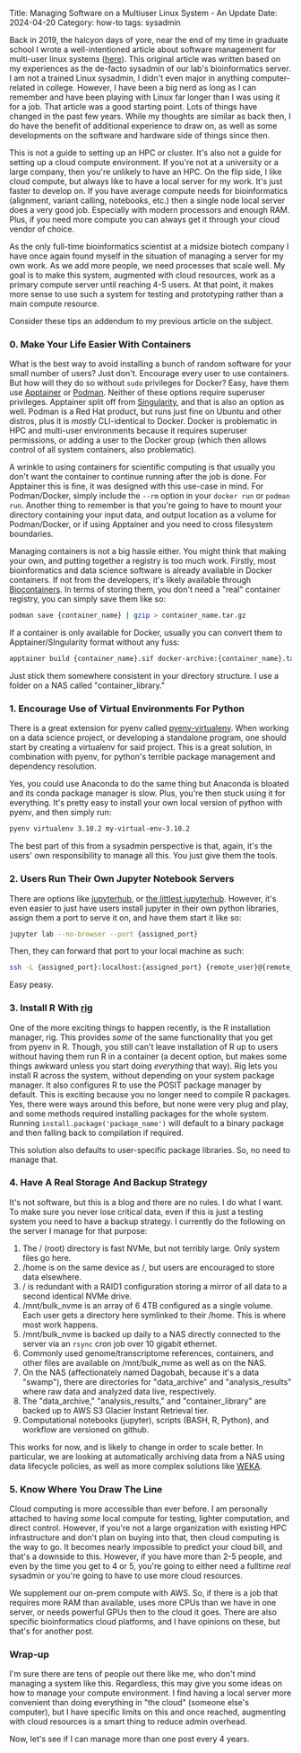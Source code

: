 Title: Managing Software on a Multiuser Linux System - An Update
Date: 2024-04-20
Category: how-to 
tags: sysadmin

Back in 2019, the halcyon days of yore, near the end of my time in graduate school I wrote a well-intentioned article
about software management for multi-user linux systems ([here](/articles/2019-06-25_managing-software-on-a-multiuser-linux-system.html)).
This original article was written based on my experiences as the de-facto sysadmin of our lab's bioinformatics server.
I am not a trained Linux sysadmin, I didn't even major in anything computer-related in college. However, I have been a
big nerd as long as I can remember and have been playing with Linux far longer than I was using it for a job. That
article was a good starting point. Lots of things have changed in the past few years. While my thoughts are similar as
back then, I do have the benefit of additional experience to draw on, as well as some developments on the software and
hardware side of things since then.

This is not a guide to setting up an HPC or cluster. It's also not a guide for setting up a cloud compute environment.
If you're not at a university or a large company, then you're unlikely to have an HPC. On the flip side, I like cloud
compute, but always like to have a local server for my work. It's just faster to develop on. If you have average compute
needs for bioinformatics (alignment, variant calling, notebooks, etc.) then a single node local server does a very good
job. Especially with modern processors and enough RAM. Plus, if you need more compute you can always get it through your
cloud vendor of choice.

As the only full-time bioinformatics scientist at a midsize biotech company I have once again found myself in the situation
of managing a server for my own work. As we add more people, we need processes that scale well. My goal is to make this
system, augmented with cloud resources, work as a primary compute server until reaching 4-5 users. At that point, it
makes more sense to use such a system for testing and prototyping rather than a main compute resource.

Consider these tips an addendum to my previous article on the subject.

### 0. Make Your Life Easier With Containers

What is the best way to avoid installing a bunch of random software for your small number of users? Just don't. Encourage
every user to use containers. But how will they do so without `sudo` privileges for Docker? Easy, have them use [Apptainer](https://apptainer.org/)
or [Podman](https://podman.io/). Neither of these options require superuser privileges. Apptainer split off from [Singularity](https://sylabs.io/),
and that is also an option as well. Podman is a Red Hat product, but runs just fine on Ubuntu and other distros, plus it
is *mostly* CLI-identical to Docker. Docker is problematic in HPC and multi-user environments because it requires superuser
permissions, or adding a user to the Docker group (which then allows control of all system containers, also problematic).

A wrinkle to using containers for scientific computing is that usually you don't want the container to continue running
after the job is done. For Apptainer this is fine, it was designed with this use-case in mind. For Podman/Docker, simply
include the `--rm` option in your `docker run` or `podman run`. Another thing to remember is that you're going to have
to mount your directory containing your input data, and output location as a volume for Podman/Docker, or if using
Apptainer and you need to cross filesystem boundaries.

Managing containers is not a big hassle either. You might think that making your own, and putting together a registry is
too much work. Firstly, most bioinformatics and data science software is already available in Docker containers. If not
from the developers, it's likely available through [Biocontainers](https://biocontainers.pro/). In terms of storing them,
you don't need a "real" container registry, you can simply save them like so:

```bash
podman save {container_name} | gzip > container_name.tar.gz
```

If a container is only available for Docker, usually you can convert them to Apptainer/SIngularity format without any
fuss:

```bash
apptainer build {container_name}.sif docker-archive:{container_name}.tar.gz
```

Just stick them somewhere consistent in your directory structure. I use a folder on a NAS called "container_library."

### 1. Encourage Use of Virtual Environments For Python

There is a great extension for pyenv called [pyenv-virtualenv](https://github.com/pyenv/pyenv-virtualenv). When working
on a data science project, or developing a standalone program, one should start by creating a virtualenv for said project.
This is a great solution, in combination with pyenv, for python's terrible package management and dependency resolution.

Yes, you could use Anaconda to do the same thing but Anaconda is bloated and its conda package manager is slow. Plus,
you're then stuck using it for everything. It's pretty easy to install your own local version of python with pyenv, and
then simply run:

```bash
pyenv virtualenv 3.10.2 my-virtual-env-3.10.2
```

The best part of this from a sysadmin perspective is that, again, it's the users' own responsibility to manage all this.
You just give them the tools.

### 2. Users Run Their Own Jupyter Notebook Servers

There are options like [jupyterhub](https://jupyter.org/hub), or [the littlest jupyterhub](https://tljh.jupyter.org/en/latest/).
However, it's even easier to just have users install jupyter in their own python libraries, assign them a port to serve
it on, and have them start it like so:

```bash
jupyter lab --no-browser --port {assigned_port}
```

Then, they can forward that port to your local machine as such:

```bash
ssh -L {assigned_port}:localhost:{assigned_port} {remote_user}@{remote_host_ip}
```

Easy peasy.

### 3. Install R With [rig](https://github.com/r-lib/rig)

One of the more exciting things to happen recently, is the R installation manager, rig. This provides *some* of the same
functionality that you get from pyenv in R. Though, you still can't leave installation of R up to users without having
them run R in a container (a decent option, but makes some things awkward unless you start doing *everything* that way).
Rig lets you install R across the system, without depending on your system package manager. It also configures R to use
the POSIT package manager by default. This is exciting because you no longer need to compile R packages. Yes, there were
ways around this before, but none were very plug and play, and some methods required installing packages for the whole
system. Running `install.package('package_name')` will default to a binary package and then falling back to compilation
if required.

This solution also defaults to user-specific package libraries. So, no need to manage that.

### 4. Have A Real Storage And Backup Strategy

It's not software, but this is a blog and there are no rules. I do what I want. To make sure you never lose critical
data, even if this is just a testing system you need to have a backup strategy. I currently do the following on the
server I manage for that purpose:

1. The / (root) directory is fast NVMe, but not terribly large. Only system files go here.
2. /home is on the same device as /, but users are encouraged to store data elsewhere.
3. / is redundant with a RAID1 configuration storing a mirror of all data to a second identical NVMe drive.
4. /mnt/bulk_nvme is an array of 6 4TB configured as a single volume. Each user gets a directory here symlinked to their
/home. This is where most work happens.
5. /mnt/bulk_nvme is backed up daily to a NAS directly connected to the server via an `rsync` cron job over 10 gigabit ethernet.
6. Commonly used genome/transcriptome references, containers, and other files are available on /mnt/bulk_nvme as well as on the NAS.
7. On the NAS (affectionately named Dagobah, because it's a data "swamp"), there are directories for "data_archive" and
"analysis_results" where raw data and analyzed data live, respectively.
8. The "data_archive," "analysis_results," and "container_library" are backed up to AWS S3 Glacier Instant Retrieval tier.
9. Computational notebooks (jupyter), scripts (BASH, R, Python), and workflow are versioned on github.

This works for now, and is likely to change in order to scale better. In particular, we are looking at automatically
archiving data from a NAS using data lifecycle policies, as well as more complex solutions like [WEKA](https://www.weka.io/).

### 5. Know Where You Draw The Line

Cloud computing is more accessible than ever before. I am personally attached to having *some* local compute for testing,
lighter computation, and direct control. However, if you're not a large organization with existing HPC infrastructure and
don't plan on buying into that, then cloud computing is the way to go. It becomes nearly impossible to predict your cloud
bill, and that's a downside to this. However, if you have more than 2-5 people, and even by the time you get to 4 or 5,
you're going to either need a fulltime *real* sysadmin or you're going to have to use more cloud resources.

We supplement our on-prem compute with AWS. So, if there is a job that requires more RAM than available, uses more CPUs
than we have in one server, or needs powerful GPUs then to the cloud it goes. There are also specific bioinformatics
cloud platforms, and I have opinions on these, but that's for another post.

### Wrap-up

I'm sure there are tens of people out there like me, who don't mind managing a system like this. Regardless, this may give
you some ideas on how to manage your compute environment. I find having a local server more convenient than doing
everything in "the cloud" (someone else's computer), but I have specific limits on this and once reached, augmenting with
cloud resources is a smart thing to reduce admin overhead.

Now, let's see if I can manage more than one post every 4 years.
